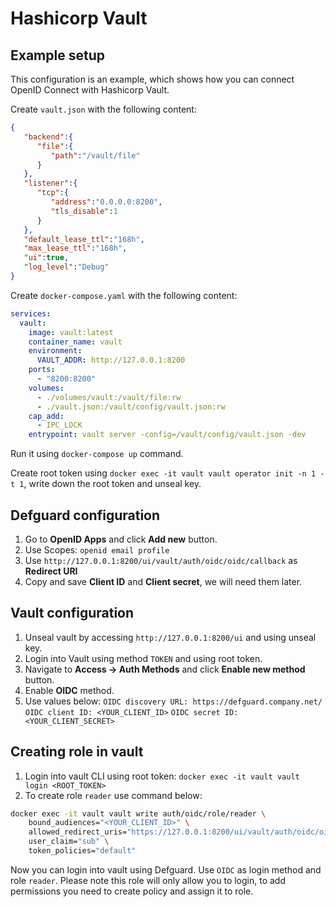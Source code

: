 # Hashicorp Vault

## Example setup

This configuration is an example, which shows how you can connect OpenID Connect with Hashicorp Vault.

Create `vault.json` with the following content:

```json
{
   "backend":{
      "file":{
         "path":"/vault/file"
      }
   },
   "listener":{
      "tcp":{
         "address":"0.0.0.0:8200",
         "tls_disable":1
      }
   },
   "default_lease_ttl":"168h",
   "max_lease_ttl":"168h",
   "ui":true,
   "log_level":"Debug"
}
```

Create `docker-compose.yaml` with the following content:

```yaml
services:
  vault:
    image: vault:latest
    container_name: vault
    environment:
      VAULT_ADDR: http://127.0.0.1:8200
    ports:
      - "8200:8200"
    volumes:
      - ./volumes/vault:/vault/file:rw
      - ./vault.json:/vault/config/vault.json:rw
    cap_add:
      - IPC_LOCK
    entrypoint: vault server -config=/vault/config/vault.json -dev
```

Run it using `docker-compose up` command.

Create root token using `docker exec -it vault vault operator init -n 1 -t 1`, write down the root token and unseal key.

## Defguard configuration

1. Go to **OpenID Apps** and click **Add new** button.
2. Use Scopes: `openid email profile`
3. Use `http://127.0.0.1:8200/ui/vault/auth/oidc/oidc/callback` as **Redirect URI**
4. Copy and save **Client ID** and **Client secret**, we will need them later.

## Vault configuration


1. Unseal vault by accessing `http://127.0.0.1:8200/ui` and using unseal key.
2. Login into Vault using method `TOKEN` and using root token.
3. Navigate to **Access -> Auth Methods** and click **Enable new method** button.
4. Enable **OIDC** method.
5. Use values below:
`OIDC discovery URL: https://defguard.company.net/`
`OIDC client ID: <YOUR_CLIENT_ID>`
`OIDC secret ID: <YOUR_CLIENT_SECRET>`

## Creating role in vault
1. Login into vault CLI using root token: `docker exec -it vault vault login <ROOT_TOKEN>`
2. To create role `reader` use command below:
```bash
docker exec -it vault vault write auth/oidc/role/reader \
    bound_audiences="<YOUR_CLIENT_ID>" \
    allowed_redirect_uris="https://127.0.0.1:8200/ui/vault/auth/oidc/oidc/callback" \
    user_claim="sub" \
    token_policies="default"
```

Now you can login into vault using Defguard. Use `OIDC` as login method and role `reader`. Please note this role will only allow you to login, to add permissions you need to create policy and assign it to role.